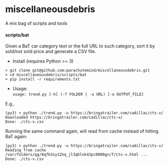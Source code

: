 # miscellaneousdebris
A mix bag of scripts and tools

#### scripts/bat
Given a BaT car category text or the full URL to such category, sort it by sold/not sold price and generate a CSV file.

- Install (requires Python >= 3)
```
> git clone git@github.com:parachutemind/miscellaneousdebris.git
> cd miscellaneousdebris/scripts/bat
> pip install -r requirements.txt 
```

- Usage:  
`usage: trend.py [-h] (-f FOLDER | -u URL) [-o OUTPUT_FILE]`

E.g.,
```
(py3) > python ./trend.py -u https://bringatrailer.com/cadillac/cts-v/
Downloaded https://bringatrailer.com/cadillac/cts-v/
Done: ./cts-v.csv
```
Running the same command again, will read from cache instead of hitting BaT again:
```
(py3) > python ./trend.py -u https://bringatrailer.com/cadillac/cts-v/
Reading from cache /var/folders/qg/8qfb3sy12hq_jl3qhlnk43pc0000gn/T/cts-v.html ...
Done: ./cts-v.csv

```


